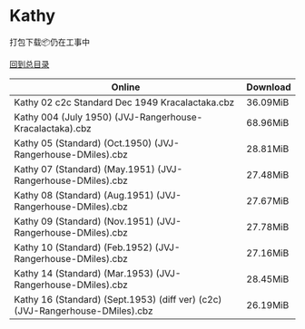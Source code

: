 # Kathy

打包下载📦仍在工事中

[回到总目录](/Catalogs.md)







Online | Download
--- | ---
Kathy 02 c2c Standard Dec 1949 Kracalactaka.cbz | 36.09MiB
Kathy 004 (July 1950) (JVJ-Rangerhouse-Kracalactaka).cbz | 68.96MiB
Kathy 05 (Standard) (Oct.1950) (JVJ-Rangerhouse-DMiles).cbz | 28.81MiB
Kathy 07 (Standard) (May.1951) (JVJ-Rangerhouse-DMiles).cbz | 27.48MiB
Kathy 08 (Standard) (Aug.1951) (JVJ-Rangerhouse-DMiles).cbz | 27.67MiB
Kathy 09 (Standard) (Nov.1951) (JVJ-Rangerhouse-DMiles).cbz | 27.78MiB
Kathy 10 (Standard) (Feb.1952) (JVJ-Rangerhouse-DMiles).cbz | 27.16MiB
Kathy 14 (Standard) (Mar.1953) (JVJ-Rangerhouse-DMiles).cbz | 28.45MiB
Kathy 16 (Standard) (Sept.1953) (diff ver) (c2c) (JVJ-Rangerhouse-DMiles).cbz | 26.19MiB